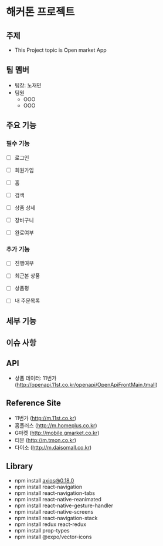 # 해커톤 프로젝트

## 주제

- This Project topic is Open market App

## 팀 멤버

- 팀장: 노재민
- 팀원
  - OOO
  - OOO

## 주요 기능

### 필수 기능

- [ ] 로그인
- [ ] 회원가입
- [ ] 홈
- [ ] 검색
- [ ] 상품 상세
- [ ] 장바구니

- [ ] 완료여부

### 추가 기능

- [ ] 진행여부

- [ ] 최근본 상품
- [ ] 상품평
- [ ] 내 주문목록

## 세부 기능

## 이슈 사항

## API

- 상품 데이터: 11번가 (http://openapi.11st.co.kr/openapi/OpenApiFrontMain.tmall)

## Reference Site

- 11번가 (http://m.11st.co.kr)
- 홈플러스 (http://m.homeplus.co.kr)
- G마켓 (http://mobile.gmarket.co.kr)
- 티몬 (http://m.tmon.co.kr)
- 다이소 (http://m.daisomall.co.kr)

## Library

- npm install axios@0.18.0
- npm install react-navigation
- npm install react-navigation-tabs
- npm install react-native-reanimated
- npm install react-native-gesture-handler
- npm install react-native-screens
- npm install react-navigation-stack
- npm install redux react-redux
- npm install prop-types
- npm install @expo/vector-icons
